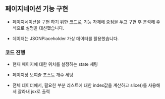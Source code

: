 ## 페이지네이션 기능 구현

- 페이지네이션을 구현 하기 위한 코드로, 기능 자체에 중점을 두고 구현 후 분석해 주석으로 설명을 대신했습니다.

- 데이터는 JSONPlaceholder 가상 데이터를 활용했습니다.

### 코드 진행

- 현재 페이지에 대한 위치를 설정하는 state 세팅
- 페이지당 보여줄 포스트 개수 세팅

- 전체 데이터에서, 필요한 부분 리스트에 대한 index값을 계산하고 slice()를 사용해서 잘라내 jsx로 출력